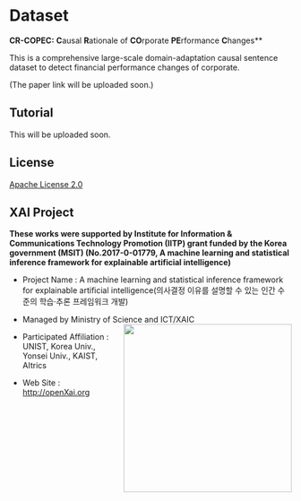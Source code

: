# Dataset

**CR-COPEC:** **C**ausal **R**ationale of **CO**rporate **PE**rformance **C**hanges**

This is a comprehensive large-scale domain-adaptation causal sentence dataset to detect financial performance changes of corporate.

(The paper link will be uploaded soon.)

## Tutorial
This will be uploaded soon.

## License
[Apache License 2.0](https://github.com/CR-COPEC/CR-COPEC/blob/main/LICENSE)

## XAI Project 

**These works were supported by Institute for Information & Communications Technology Promotion (IITP) grant funded by the Korea government (MSIT) (No.2017-0-01779, A machine learning and statistical inference framework for explainable artificial intelligence)**

+ Project Name : A machine learning and statistical inference framework for explainable artificial intelligence(의사결정 이유를 설명할 수 있는 인간 수준의 학습·추론 프레임워크 개발)

+ Managed by Ministry of Science and ICT/XAIC <img align="right" src="http://xai.unist.ac.kr/static/img/logos/XAIC_logo.png" width=300px>

+ Participated Affiliation : UNIST, Korea Univ., Yonsei Univ., KAIST, AItrics  

+ Web Site : <http://openXai.org>
